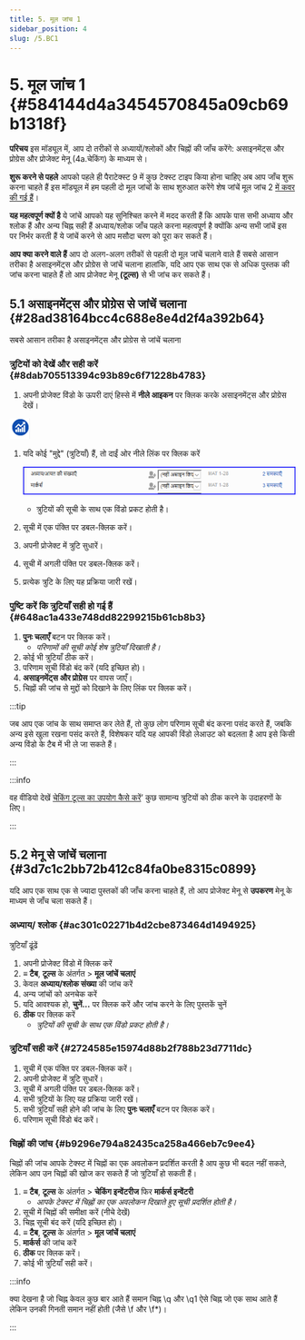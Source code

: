 ```yaml
---
title: 5. मूल जांच 1
sidebar_position: 4
slug: /5.BC1
---
```




# 5. मूल जांच 1 {#584144d4a3454570845a09cb69b1318f}


**परिचय** इस मॉड्यूल में, आप दो तरीकों से अध्यायों/श्लोकों और चिह्नों की जाँच करेंगे: असाइनमेंट्स और प्रोग्रेस और प्रोजेक्ट मेनू (4a.चेकिंग) के माध्यम से।


**शुरू करने से पहले** आपको पहले ही पैराटेक्स्ट 9 में कुछ टेक्स्ट टाइप किया होना चाहिए अब आप जाँच शुरू करना चाहते हैं इस मॉड्यूल में हम पहली दो मूल जांचों के साथ शुरुआत करेंगे शेष जांचें मूल जांच 2 [ में कवर की गई हैं](/12.BC2)।


**यह महत्वपूर्ण क्यों है** ये जांचें आपको यह सुनिश्चित करने में मदद करती हैं कि आपके पास सभी अध्याय और श्लोक हैं और अन्य चिह्न सही हैं अध्याय/श्लोक जाँच पहले करना महत्वपूर्ण है क्योंकि अन्य सभी जांचें इस पर निर्भर करती हैं ये जांचें करने से आप मसौदा चरण को पूरा कर सकते हैं।


**आप क्या करने वाले हैं** आप दो अलग-अलग तरीकों से पहली दो मूल जांचें चलाने वाले हैं सबसे आसान तरीका है असाइनमेंट्स और प्रोग्रेस से जांचें चलाना हालांकि, यदि आप एक साथ एक से अधिक पुस्तक की जांच करना चाहते हैं तो आप प्रोजेक्ट मेनू **(टूल्स)** से भी जांच कर सकते हैं।


## 5.1 असाइनमेंट्स और प्रोग्रेस से जांचें चलाना {#28ad38164bcc4c688e8e4d2f4a392b64}


सबसे आसान तरीका है असाइनमेंट्स और प्रोग्रेस से जांचें चलाना


### **त्रुटियों को देखें और सही करें** {#8dab705513394c93b89c6f71228b4783}


<div class='notion-row'>
<div class='notion-column' style={{width: 'calc((100% - (min(32px, 4vw) * 1)) * 0.5)'}}>

1. अपनी प्रोजेक्ट विंडो के ऊपरी दाएं हिस्से में **नीले आइकन** पर क्लिक करके असाइनमेंट्स और प्रोग्रेस देखें।

</div><div className='notion-spacer'></div>

<div class='notion-column' style={{width: 'calc((100% - (min(32px, 4vw) * 1)) * 0.5)'}}>


![](./1327675855.png)


</div><div className='notion-spacer'></div>
</div>

1. यदि कोई "मुद्दे" (त्रुटियाँ) हैं, तो दाईं ओर नीले लिंक पर क्लिक करें

    ![](./1439418375.png)

    - त्रुटियों की सूची के साथ एक विंडो प्रकट होती है।
2. सूची में एक पंक्ति पर डबल-क्लिक करें।
3. अपनी प्रोजेक्ट में त्रुटि सुधारें।
4. सूची में अगली पंक्ति पर डबल-क्लिक करें।
5. प्रत्येक त्रुटि के लिए यह प्रक्रिया जारी रखें।

### **पुष्टि करें कि त्रुटियाँ सही हो गई हैं** {#648ac1a433e748dd82299215b61cb8b3}

1. **पुनः चलाएँ** बटन पर क्लिक करें।
    - _परिणामों की सूची कोई शेष त्रुटियाँ दिखाती है।_
2. कोई भी त्रुटियाँ ठीक करें।
3. परिणाम सूची विंडो बंद करें (यदि इच्छित हो)।
4. **असाइनमेंट्स और प्रोग्रेस** पर वापस जाएँ।
5. चिह्नों की जांच से मुद्दों को दिखाने के लिए लिंक पर क्लिक करें।

:::tip

जब आप एक जांच के साथ समाप्त कर लेते हैं, तो कुछ लोग परिणाम सूची बंद करना पसंद करते हैं, जबकि अन्य इसे खुला रखना पसंद करते हैं, विशेषकर यदि यह आपकी विंडो लेआउट को बदलता है आप इसे किसी अन्य विंडो के टैब में भी ले जा सकते हैं।

:::




:::info

वह वीडियो देखें [ चेकिंग टूल्स का उपयोग कैसे करें](https://vimeo.com/127298551)’ कुछ सामान्य त्रुटियों को ठीक करने के उदाहरणों के लिए।

:::




## 5.2 मेनू से जांचें चलाना {#3d7c1c2bb72b412c84fa0be8315c0899}


यदि आप एक साथ एक से ज्यादा पुस्तकों की जाँच करना चाहते हैं, तो आप प्रोजेक्ट मेनू से **उपकरण** मेनू के माध्यम से जाँच चला सकते हैं।


### अध्याय/ श्लोक {#ac301c02271b4d2cbe873464d1494925}


त्रुटियाँ ढूंढें

1. अपनी प्रोजेक्ट विंडो में क्लिक करें
2. **≡ टैब**, **टूल्स** के अंतर्गत \> **मूल जांचें चलाएं**
3. केवल **अध्याय/श्लोक संख्या** की जांच करें
4. अन्य जांचों को अनचेक करें
5. यदि आवश्यक हो, **चुनें...** पर क्लिक करें और जांच करने के लिए पुस्तकें चुनें
6. **ठीक** पर क्लिक करें
    - _त्रुटियों की सूची के साथ एक विंडो प्रकट होती है।_

### त्रुटियाँ सही करें {#2724585e15974d88b2f788b23d7711dc}

1. सूची में एक पंक्ति पर डबल-क्लिक करें।
2. अपनी प्रोजेक्ट में त्रुटि सुधारें।
3. सूची में अगली पंक्ति पर डबल-क्लिक करें।
4. सभी त्रुटियों के लिए यह प्रक्रिया जारी रखें।
5. सभी त्रुटियाँ सही होने की जांच के लिए **पुनः चलाएँ** बटन पर क्लिक करें।
6. परिणाम सूची विंडो बंद करें।

### चिह्नों की जांच {#b9296e794a82435ca258a466eb7c9ee4}


चिह्नों की जांच आपके टेक्स्ट में चिह्नों का एक अवलोकन प्रदर्शित करती है आप कुछ भी बदल नहीं सकते, लेकिन आप उन चिह्नों की खोज कर सकते हैं जो त्रुटियाँ हो सकती हैं।

1. **≡ टैब**, **टूल्स** के अंतर्गत \> **चेकिंग इन्वेंटरीज** फिर **मार्कर्स इन्वेंटरी**
    - _आपके टेक्स्ट में चिह्नों का एक अवलोकन दिखाते हुए सूची प्रदर्शित होती है।_
2. सूची में चिह्नों की समीक्षा करें (नीचे देखें)
3. चिह्न सूची बंद करें (यदि इच्छित हो)।
4. **≡ टैब**, **टूल्स** के अंतर्गत \> **मूल जांचें चलाएं**
5. **मार्कर्स** की जांच करें
6. **ठीक** पर क्लिक करें।
7. कोई भी त्रुटियाँ सही करें।

:::info

क्या देखना है जो चिह्न केवल कुछ बार आते हैं समान चिह्न \q और \q1 ऐसे चिह्न जो एक साथ आते हैं लेकिन उनकी गिनती समान नहीं होती (जैसे \f और \f*)।

:::



